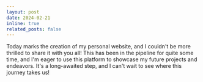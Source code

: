 ```yaml
---
layout: post
date: 2024-02-21
inline: true
related_posts: false
---
```


Today marks the creation of my personal website, and I couldn't be more thrilled to share it with you all! This has been in the pipeline for quite some time, and I'm eager to use this platform to showcase my future projects and endeavors. It's a long-awaited step, and I can't wait to see where this journey takes us!
